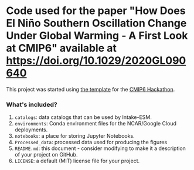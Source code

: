 # Code used for the paper "How Does El Niño Southern Oscillation Change Under Global Warming ‐ A First Look at CMIP6" available at https://doi.org/10.1029/2020GL090640

This project was started using [the template](https://github.com/cmip6hack/project-template) for the [CMIP6 Hackathon](https://cmip6hack.github.io/#/).

### What's included?

1. `catalogs`: data catalogs that can be used by Intake-ESM.
1. `environments`: Conda environment files for the NCAR/Google Cloud deployments.
1. `notebooks`: a place for storing Jupyter Notebooks.
1. `Processed_data`: processed data used for producing the figures
1. `README.md`: this document - consider modifying to make it a description of your project on GitHub.
1. `LICENSE`: a default (MIT) license file for your project.